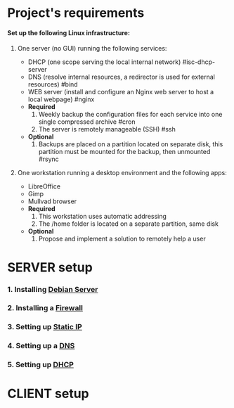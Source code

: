 # Project's requirements
#### Set up the following Linux infrastructure:

1. One server (no GUI) running the following services:
    
    - DHCP (one scope serving the local internal network) #isc-dhcp-server
    - DNS (resolve internal resources, a redirector is used for external resources) #bind
    - WEB server (install and configure an Nginx web server to host a local webpage) #nginx
    - **Required**
        1. Weekly backup the configuration files for each service into one single compressed archive #cron
        2. The server is remotely manageable (SSH) #ssh
    - **Optional**
        1. Backups are placed on a partition located on separate disk, this partition must be mounted for the backup, then unmounted #rsync
2. One workstation running a desktop environment and the following apps:
    
    - LibreOffice
    - Gimp
    - Mullvad browser
    - **Required**
        1. This workstation uses automatic addressing
        2. The /home folder is located on a separate partition, same disk
    - **Optional**
        1. Propose and implement a solution to remotely help a user

# SERVER setup
### 1. Installing [Debian Server](Debian_Server.md)
### 2. Installing a [Firewall](Firewall.md)
### 3. Setting up [Static IP](Static_IP.md)
### 4. Setting up a [DNS](DNS.md)
### 5. Setting up [DHCP](DHCP.md)

# CLIENT setup
